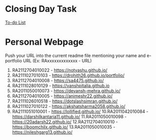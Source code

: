 # Closing Day Task

[To-do List](https://docs.google.com/spreadsheets/d/1y_NB2svxch4gL_CsQJyQWBRIhlWa7UjuKF9ueeS1XaY/edit?usp=sharing)


# Personal Webpage

Push your URL into the current readme file mentioning your name and e-portfolio URL (Ex: RAxxxxxxxxxxxxx - URL) 



1. RA2112704010022 - https://notyashu.github.io/
2. RA2111027010103 - https://drohith26.github.io/portfolio/
3. RA2112704010008 - https://sa4475.github.io/
4. RA2111028010129 - https://vanshpitalia.github.io
5. RA2011050010073 - https://devansh-mehra.github.io/
6. RA2112704010005 - https://animeshr22.github.io/
7. RA2111026010518 - https://dotslashsimran.github.io/
8. RA2111027010122 - https://akshatsharma2058.github.io/
9. RA2111051010001 - https://lollified.github.io/
10.RA2011042010084 - https://darshilkantaria11.github.io/
11.RA2011050010098 - https://20adarsh22.github.io/
12.RA2112704010010 - https://boomchilx.github.io/
13.RA2011050010035 - https://nileshgarg13.github.io/
